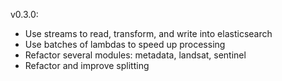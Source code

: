 v0.3.0:
- Use streams to read, transform, and write into elasticsearch
- Use batches of lambdas to speed up processing
- Refactor several modules: metadata, landsat, sentinel
- Refactor and improve splitting

